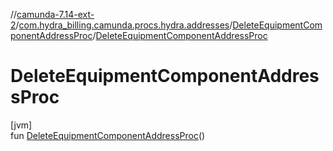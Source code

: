 //[camunda-7.14-ext-2](../../../index.md)/[com.hydra_billing.camunda.procs.hydra.addresses](../index.md)/[DeleteEquipmentComponentAddressProc](index.md)/[DeleteEquipmentComponentAddressProc](-delete-equipment-component-address-proc.md)

# DeleteEquipmentComponentAddressProc

[jvm]\
fun [DeleteEquipmentComponentAddressProc](-delete-equipment-component-address-proc.md)()

